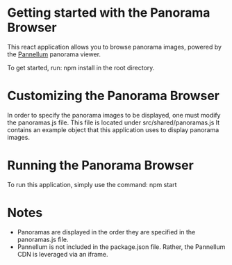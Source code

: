 # Getting started with the Panorama Browser

This react application allows you to browse panorama images, powered by the [Pannellum](https://pannellum.org/) panorama viewer.

To get started, run:
    npm install
in the root directory.

# Customizing the Panorama Browser

In order to specify the panorama images to be displayed, one must modify the panoramas.js file.
This file is located under
    src/shared/panoramas.js
It contains an example object that this application uses to display panorama images.

# Running the Panorama Browser
To run this application, simply use the command:
    npm start

# Notes
- Panoramas are displayed in the order they are specified in the panoramas.js file.
- Pannellum is not included in the package.json file. Rather, the Pannellum CDN is leveraged via an iframe.